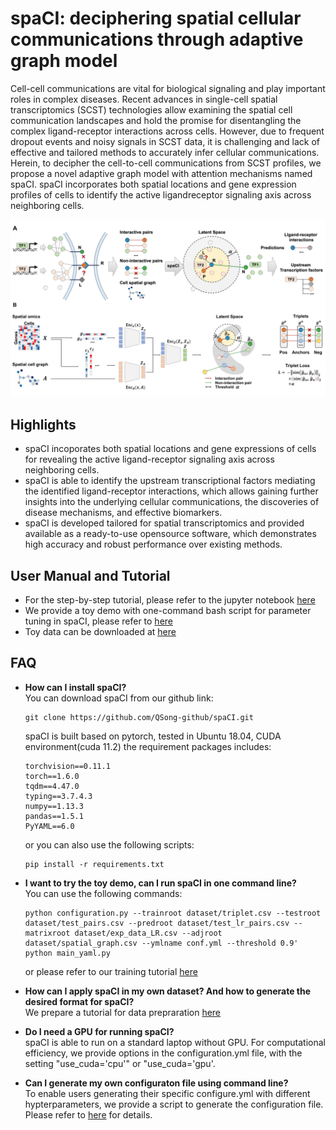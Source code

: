 # spaCI: deciphering spatial cellular communications through adaptive graph model

Cell-cell communications are vital for biological signaling and play important roles in complex diseases. Recent
advances in single-cell spatial transcriptomics (SCST) technologies allow examining the spatial cell
communication landscapes and hold the promise for disentangling the complex ligand-receptor interactions across
cells. However, due to frequent dropout events and noisy signals in SCST data, it is challenging and lack of
effective and tailored methods to accurately infer cellular communications. Herein, to decipher the cell-to-cell
communications from SCST profiles, we propose a novel adaptive graph model with attention mechanisms named
spaCI. spaCI incorporates both spatial locations and gene expression profiles of cells to identify the active ligandreceptor signaling axis across neighboring cells. 

![Image text](https://github.com/QSong-github/spaCI/raw/main/FIgure%201.png)

## Highlights
* spaCI incoporates both spatial locations and gene expressions of cells for revealing the active ligand-receptor signaling axis across neighboring cells.
* spaCI is able to identify the upstream transcriptional factors mediating the identified ligand-receptor
interactions, which allows gaining further insights into the underlying cellular communications, the
discoveries of disease mechanisms, and effective biomarkers.
* spaCI is developed tailored for spatial transcriptomics and provided available as a ready-to-use opensource software, which demonstrates high accuracy and robust performance over existing methods.

## User Manual and Tutorial
* For the step-by-step tutorial, please refer to the jupyter notebook [here](https://github.com/QSong-github/spaCI/blob/main/tutorials/tutorial_train.ipynb) 
* We provide a toy demo with one-command bash script for parameter tuning in spaCI, please refer to [here](https://github.com/QSong-github/spaCI/blob/main/parameter_tuning.sh)
* Toy data can be downloaded at [here](https://github.com/QSong-github/spaCI/tree/main/dataset)

## FAQ
* __How can I install spaCI?__       
You can download spaCI from our github link:
  ```
  git clone https://github.com/QSong-github/spaCI.git
  ```
  spaCI is built based on pytorch, tested in Ubuntu 18.04, CUDA environment(cuda 11.2)
  the requirement packages includes:
  ```
  torchvision==0.11.1
  torch==1.6.0
  tqdm==4.47.0
  typing==3.7.4.3
  numpy==1.13.3
  pandas==1.5.1
  PyYAML==6.0
  ```
  or you can also use the following scripts:
  ```
  pip install -r requirements.txt
  ```

* __I want to try the toy demo, can I run spaCI in one command line?__    
  You can use the following commands:
  ```
  python configuration.py --trainroot dataset/triplet.csv --testroot dataset/test_pairs.csv --predroot dataset/test_lr_pairs.csv --matrixroot dataset/exp_data_LR.csv --adjroot dataset/spatial_graph.csv --ymlname conf.yml --threshold 0.9' 
  python main_yaml.py
  ```
  or please refer to our training tutorial [here](https://github.com/QSong-github/spaCI/blob/main/tutorials/tutorial_train.ipynb)

* __How can I apply spaCI in my own dataset? And how to generate the desired format for spaCI?__         
    We prepare a tutorial for data prepraration [here](https://github.com/QSong-github/spaCI/blob/main/tutorials/tutorial_preprocess.md)

* __Do I need a GPU for running spaCI?__    
    spaCI is able to run on a standard laptop without GPU. For computational efficiency, we provide options in the configuration.yml file, with the setting "use_cuda='cpu'" or "use_cuda='gpu'.

* __Can I generate my own configuraton file using command line?__    
    To enable users generating their specific configure.yml with different hypterparameters, we provide a script to generate the configuration file. Please refer to [here](https://github.com/QSong-github/spaCI/blob/main/tutorials/manual_configure.md) for details.
